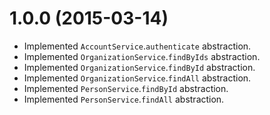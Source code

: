 # 1.0.0 (2015-03-14)

  * Implemented `AccountService`.`authenticate` abstraction.
  * Implemented `OrganizationService`.`findByIds` abstraction.
  * Implemented `OrganizationService`.`findById` abstraction.
  * Implemented `OrganizationService`.`findAll` abstraction.
  * Implemented `PersonService`.`findById` abstraction.
  * Implemented `PersonService`.`findAll` abstraction.
